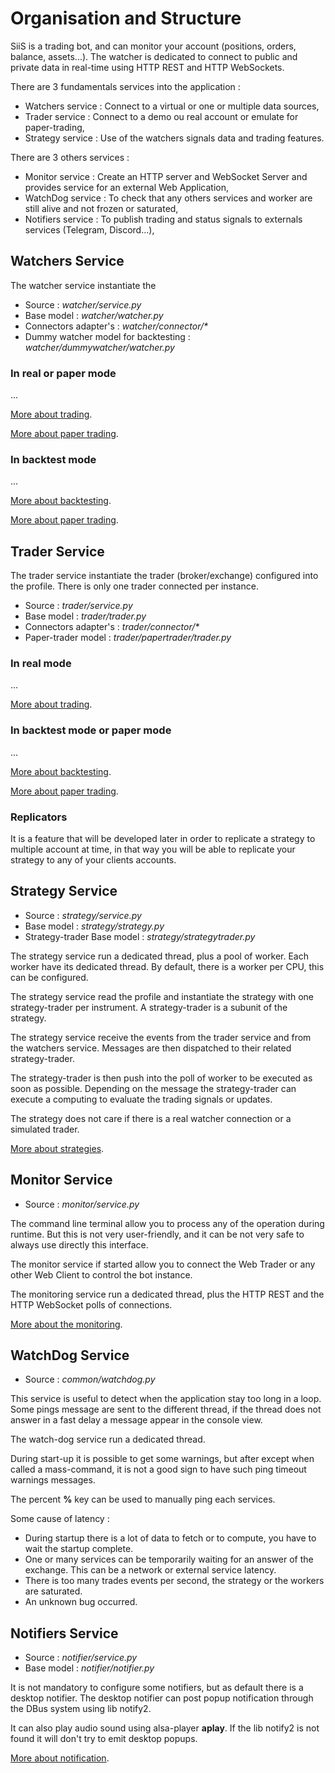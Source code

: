 # Organisation and Structure #

SiiS is a trading bot, and can monitor your account (positions, orders, balance, assets...).
The watcher is dedicated to connect to public and private data in real-time using HTTP REST and HTTP WebSockets.

There are 3 fundamentals services into the application :
* Watchers service : Connect to a virtual or one or multiple data sources,
* Trader service : Connect to a demo ou real account or emulate for paper-trading,
* Strategy service : Use of the watchers signals data and trading features.

There are 3 others services :
* Monitor service : Create an HTTP server and WebSocket Server and provides service for an external Web Application,
* WatchDog service : To check that any others services and worker are still alive and not frozen or saturated,
* Notifiers service : To publish trading and status signals to externals services (Telegram, Discord...),

## Watchers Service ##

The watcher service instantiate the 

* Source : _watcher/service.py_
* Base model : _watcher/watcher.py_
* Connectors adapter's : _watcher/connector/*_
* Dummy watcher model for backtesting : _watcher/dummywatcher/watcher.py_

### In real or paper mode ###

...

[More about trading](trading.md).

[More about paper trading](papermode.md).

### In backtest mode ###

...

[More about backtesting](backtesting.md).

[More about paper trading](papermode.md).

## Trader Service ##

The trader service instantiate the trader (broker/exchange) configured into the profile.
There is only one trader connected per instance.

* Source : _trader/service.py_
* Base model : _trader/trader.py_
* Connectors adapter's : _trader/connector/*_
* Paper-trader model : _trader/papertrader/trader.py_

### In real mode ###

...

[More about trading](trading.md).

### In backtest mode or paper mode ###

...

[More about backtesting](backtesting.md).

[More about paper trading](papermode.md).

### Replicators ###

It is a feature that will be developed later in order to replicate a strategy to multiple account at time,
in that way you will be able to replicate your strategy to any of your clients accounts.

## Strategy Service ##

* Source : _strategy/service.py_
* Base model : _strategy/strategy.py_
* Strategy-trader Base model : _strategy/strategytrader.py_

The strategy service run a dedicated thread, plus a pool of worker. Each worker have its dedicated thread.
By default, there is a worker per CPU, this can be configured.

The strategy service read the profile and instantiate the strategy with one strategy-trader per instrument.
A strategy-trader is a subunit of the strategy.

The strategy service receive the events from the trader service and from the watchers service.
Messages are then dispatched to their related strategy-trader.

The strategy-trader is then push into the poll of worker to be executed as soon as possible.
Depending on the message the strategy-trader can execute a computing to evaluate the trading signals or updates.

The strategy does not care if there is a real watcher connection or a simulated trader.

[More about strategies](strategy.md).

## Monitor Service ##

* Source : _monitor/service.py_

The command line terminal allow you to process any of the operation during runtime.
But this is not very user-friendly, and it can be not very safe to always use directly this interface.

The monitor service if started allow you to connect the Web Trader or any other Web Client to
control the bot instance.

The monitoring service run a dedicated thread, plus the HTTP REST and the HTTP WebSocket polls of connections.

[More about the monitoring](monitoring.md).

## WatchDog Service ##

* Source : _common/watchdog.py_

This service is useful to detect when the application stay too long in a loop.
Some pings message are sent to the different thread, if the thread does not answer in a 
fast delay a message appear in the console view.

The watch-dog service run a dedicated thread.

During start-up it is possible to get some warnings, but after except when called a mass-command,
it is not a good sign to have such ping timeout warnings messages.

The percent **%** key can be used to manually ping each services.

Some cause of latency : 
* During startup there is a lot of data to fetch or to compute, you have to wait the startup complete.
* One or many services can be temporarily waiting for an answer of the exchange. This can be a network or external service latency.
* There is too many trades events per second, the strategy or the workers are saturated.
* An unknown bug occurred.

## Notifiers Service ##

* Source : _notifier/service.py_
* Base model : _notifier/notifier.py_

It is not mandatory to configure some notifiers, but as default there is a desktop notifier.
The desktop notifier can post popup notification through the DBus system using lib notify2.

It can also play audio sound using alsa-player **aplay**. If the lib notify2 is not found it will
don't try to emit desktop popups.

[More about notification](notification.md).
